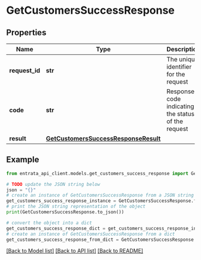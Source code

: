 # GetCustomersSuccessResponse


## Properties

Name | Type | Description | Notes
------------ | ------------- | ------------- | -------------
**request_id** | **str** | The unique identifier for the request | 
**code** | **str** | Response code indicating the status of the request | 
**result** | [**GetCustomersSuccessResponseResult**](GetCustomersSuccessResponseResult.md) |  | 

## Example

```python
from entrata_api_client.models.get_customers_success_response import GetCustomersSuccessResponse

# TODO update the JSON string below
json = "{}"
# create an instance of GetCustomersSuccessResponse from a JSON string
get_customers_success_response_instance = GetCustomersSuccessResponse.from_json(json)
# print the JSON string representation of the object
print(GetCustomersSuccessResponse.to_json())

# convert the object into a dict
get_customers_success_response_dict = get_customers_success_response_instance.to_dict()
# create an instance of GetCustomersSuccessResponse from a dict
get_customers_success_response_from_dict = GetCustomersSuccessResponse.from_dict(get_customers_success_response_dict)
```
[[Back to Model list]](../README.md#documentation-for-models) [[Back to API list]](../README.md#documentation-for-api-endpoints) [[Back to README]](../README.md)


